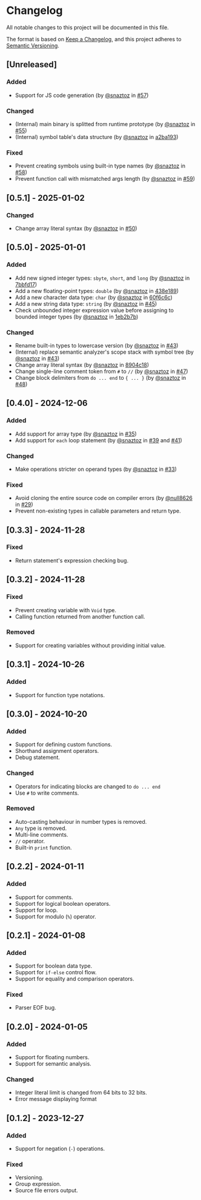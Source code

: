 # Changelog

All notable changes to this project will be documented in this file.

The format is based on [Keep a Changelog](https://keepachangelog.com/en/1.0.0/),
and this project adheres to [Semantic Versioning](https://semver.org/spec/v2.0.0.html).

## [Unreleased]

### Added

- Support for JS code generation (by [@snaztoz](https://github.com/snaztoz) in [#57](https://github.com/snaztoz/kaba/pull/57))

### Changed

- (Internal) main binary is splitted from runtime prototype (by [@snaztoz](https://github.com/snaztoz) in [#55](https://github.com/snaztoz/kaba/pull/55))
- (Internal) symbol table's data structure (by [@snaztoz](https://github.com/snaztoz) in [a2ba193](https://github.com/snaztoz/kaba/pull/57/commits/a2ba193abfd2d57162fcc9d85a38c18002770f56))

### Fixed

- Prevent creating symbols using built-in type names (by [@snaztoz](https://github.com/snaztoz) in [#58](https://github.com/snaztoz/kaba/pull/58))
- Prevent function call with mismatched args length (by [@snaztoz](https://github.com/snaztoz) in [#59](https://github.com/snaztoz/kaba/pull/59))

## [0.5.1] - 2025-01-02

### Changed

- Change array literal syntax (by [@snaztoz](https://github.com/snaztoz) in [#50](https://github.com/snaztoz/kaba/pull/50))

## [0.5.0] - 2025-01-01

### Added

- Add new signed integer types: `sbyte`, `short`, and `long` (by [@snaztoz](https://github.com/snaztoz) in [7bbfd17](https://github.com/snaztoz/kaba/pull/44/commits/7bbfd17d02acd57267742376598efdb1f267d78d))
- Add a new floating-point types: `double` (by [@snaztoz](https://github.com/snaztoz) in [438e189](https://github.com/snaztoz/kaba/pull/44/commits/438e1896107bc209f9b6de00e603d4fa790c458a))
- Add a new character data type: `char` (by [@snaztoz](https://github.com/snaztoz) in [60f6c6c](https://github.com/snaztoz/kaba/pull/44/commits/60f6c6c09fd88e56864e2f877fa82e2c3d9e0d72))
- Add a new string data type: `string` (by [@snaztoz](https://github.com/snaztoz) in [#45](https://github.com/snaztoz/kaba/pull/45))
- Check unbounded integer expression value before assigning to bounded integer types (by [@snaztoz](https://github.com/snaztoz) in [1eb2b7b](https://github.com/snaztoz/kaba/pull/44/commits/1eb2b7b4f8bdf9d31cc7557fee83060226efd745))

### Changed

- Rename built-in types to lowercase version (by [@snaztoz](https://github.com/snaztoz) in [#43](https://github.com/snaztoz/kaba/pull/43))
- (Internal) replace semantic analyzer's scope stack with symbol tree (by [@snaztoz](https://github.com/snaztoz) in [#43](https://github.com/snaztoz/kaba/pull/43))
- Change array literal syntax (by [@snaztoz](https://github.com/snaztoz) in [8904c18](https://github.com/snaztoz/kaba/pull/44/commits/8904c18d1e7b721f4ee675c4a33f2dc9477c0118))
- Change single-line comment token from `#` to `//` (by [@snaztoz](https://github.com/snaztoz) in [#47](https://github.com/snaztoz/kaba/pull/47))
- Change block delimiters from `do ... end` to `{ ... }` (by [@snaztoz](https://github.com/snaztoz) in [#48](https://github.com/snaztoz/kaba/pull/48))

## [0.4.0] - 2024-12-06

### Added

- Add support for array type (by [@snaztoz](https://github.com/snaztoz) in [#35](https://github.com/snaztoz/kaba/pull/35))
- Add support for `each` loop statement (by [@snaztoz](https://github.com/snaztoz) in [#39](https://github.com/snaztoz/kaba/pull/39) and [#41](https://github.com/snaztoz/kaba/pull/41))

### Changed

- Make operations stricter on operand types (by [@snaztoz](https://github.com/snaztoz) in [#33](https://github.com/snaztoz/kaba/pull/33))

### Fixed

- Avoid cloning the entire source code on compiler errors (by [@null8626](https://github.com/null8626) in [#29](https://github.com/snaztoz/kaba/pull/29))
- Prevent non-existing types in callable parameters and return type.

## [0.3.3] - 2024-11-28

### Fixed

- Return statement's expression checking bug.

## [0.3.2] - 2024-11-28

### Fixed

- Prevent creating variable with `Void` type.
- Calling function returned from another function call.

### Removed

- Support for creating variables without providing initial value.

## [0.3.1] - 2024-10-26

### Added

- Support for function type notations.

## [0.3.0] - 2024-10-20

### Added

- Support for defining custom functions.
- Shorthand assignment operators.
- Debug statement.

### Changed

- Operators for indicating blocks are changed to `do ... end`
- Use `#` to write comments.

### Removed

- Auto-casting behaviour in number types is removed.
- `Any` type is removed.
- Multi-line comments.
- `//` operator.
- Built-in `print` function.

## [0.2.2] - 2024-01-11

### Added

- Support for comments.
- Support for logical boolean operators.
- Support for loop.
- Support for modulo (`%`) operator.

## [0.2.1] - 2024-01-08

### Added

- Support for boolean data type.
- Support for `if-else` control flow.
- Support for equality and comparison operators.

### Fixed

- Parser EOF bug.

## [0.2.0] - 2024-01-05

### Added

- Support for floating numbers.
- Support for semantic analysis.

### Changed

- Integer literal limit is changed from 64 bits to 32 bits.
- Error message displaying format

## [0.1.2] - 2023-12-27

### Added

- Support for negation (`-`) operations.

### Fixed

- Versioning.
- Group expression.
- Source file errors output.
